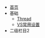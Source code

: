 * [首页](/)
* 基础
  * [Thread](/docs/Base/Thread.md)
  * [VS常用设置](/docs/Base/VSCommonSettings.md)
* 二级栏目2
